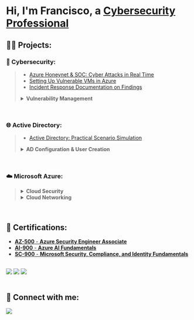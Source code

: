 <h1>Hi, I'm Francisco, a <a href="https://linkedin.com/in/franciscovfonseca">Cybersecurity Professional</a></h1>

<h2>👨‍💻 Projects:</h2>
<h3>🔐 Cybersecurity:</h3>

> - [Azure Honeynet & SOC: Cyber Attacks in Real Time](https://github.com/franciscovfonseca/Azure-Honey-Net-SOC/blob/main/README.md)
> - [Setting Up Vulnerable VMs in Azure](https://github.com/franciscovfonseca/Setting-Up-Vulnerable-VMs-in-Azure/blob/main/README.md)
> - [Incident Response Documentation on Findings](https://github.com/franciscovfonseca/Azure-Incident-Response/blob/main/README.md)
> 
> 
> <details close> 
>   
> **<summary>Vulnerability Management</summary>**
> 
> - [Vulnerability Management Lab with OpenVAS & Azure](https://github.com/franciscovfonseca/Vulnerability-Management-Lab/blob/main/README.md)
> - [Vulnerability Management Lab with Nessus](https://github.com/franciscovfonseca/Vulnerability-Management-with-Nessus/blob/main/README.md)
> - [Setting Up MFA and Protecting RDP Using Duo](https://github.com/franciscovfonseca/Setting-Up-MFA-and-Protecting-RDP/blob/main/README.md)
> 
> </details>

<br>

<h3>🌐 Active Directory:</h3>

> - [Active Directory: Practical Scenario Simulation](https://github.com/franciscovfonseca/Active-Directory-Practical-Scenario-Simulation/blob/main/README.md)
> 
>  <details close>
>   
> **<summary>AD Configuration & User Creation</summary>** 
>   
> 1. [Active Directory Setup & Network Traffic Analysis between Azure VMs](https://github.com/franciscovfonseca/Active-Directory-and-Azure-Setup/blob/main/README.md)
> 2. [Active Directory Deployment & Configuration](https://github.com/franciscovfonseca/Active-Directory-Deployment-and-Configuration/blob/main/README.md)
> 3. [Active Directory User Generation with PowerShell](https://github.com/franciscovfonseca/Active-Directory-User-Generation/blob/main/README.md)
> 
>   </details>

<br>

<h3>☁️ Microsoft Azure:</h3>

> <details close> 
>   
> **<summary>Cloud Security</summary>**
> 
>   - [Configure Azure Disk Encryption](https://github.com/franciscovfonseca/Configure-Azure-Disk-Encryption/blob/main/README.md)
>   - [Azure Secure Data & Applications](https://github.com/franciscovfonseca/Azure-Secure-Data-and-Applications/blob/main/README.md)
> 
>   </details>
> 
>   <details close> 
>   
> **<summary>Cloud Networking</summary>**
> 
>   - [Configure Virtual Network Connectivity by using Peering](https://github.com/franciscovfonseca/Configure-Virtual-Network-Connectivity-by-Using-Peering/blob/main/README.md)
>   - [Configure an Application Security Group](https://github.com/franciscovfonseca/Configure-an-Application-Security-Group/blob/main/README.md)
> 
>   </details>


<br>

  
<h2>🏅 Certifications:</h2>

  - [**AZ-500** - **Azure Security Engineer Associate**](https://learn.microsoft.com/api/credentials/share/en-us/FranciscoFonseca-1031/796BAAF958DE0545?sharingId=EB3443383FE1C42)
  - [**AI-900** - **Azure AI Fundamentals**](https://learn.microsoft.com/api/credentials/share/en-us/FranciscoFonseca-1031/1F52490630D1FDBC?sharingId=EB3443383FE1C42)
  - [**SC-900** - **Microsoft Security, Compliance, and Identity Fundamentals**](https://learn.microsoft.com/api/credentials/share/en-us/FranciscoFonseca-1031/70E48D637DAB706F?sharingId=EB3443383FE1C42)
<br>



<div>
<a href="https://learn.microsoft.com/api/credentials/share/en-us/FranciscoFonseca-1031/796BAAF958DE0545?sharingId=EB3443383FE1C42"><img src="https://img.shields.io/badge/-AZ--500-0078D4?&style=for-the-badge&logo=Microsoft&logoColor=white" /></a>
<a href="https://learn.microsoft.com/api/credentials/share/en-us/FranciscoFonseca-1031/1F52490630D1FDBC?sharingId=EB3443383FE1C42"><img src="https://img.shields.io/badge/-AI--900-00A4EF?&style=for-the-badge&logo=Microsoft&logoColor=white" /></a>
<a href="https://learn.microsoft.com/api/credentials/share/en-us/FranciscoFonseca-1031/70E48D637DAB706F?sharingId=EB3443383FE1C42"><img src="https://img.shields.io/badge/-SC--900-00599C?&style=for-the-badge&logo=Microsoft&logoColor=white" /></a>
</div>
<br>


<h2> 🤳 Connect with me:</h2>

<a href="https://www.linkedin.com/in/franciscovfonseca/"><img src="https://img.shields.io/badge/-LinkedIn-0072b1?&style=for-the-badge&logo=linkedin&logoColor=white" /></a>

[linkedin]: https://linkedin.com/in/franciscovfonseca
